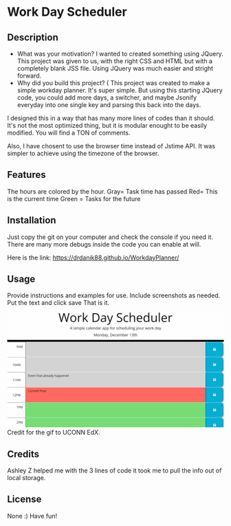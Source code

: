 # Work Day Scheduler


## Description

- What was your motivation?
I wanted to created something using JQuery. This project was given to us, with the right CSS and HTML but with a completely blank JSS file. Using JQuery was much easier and stright forward.
- Why did you build this project? (
This project was created to make a simple workday planner. It's super simple. But using this starting JQuery code, you could add more days, a switcher, and maybe Jsonify everyday into one single key and parsing this back into the days. 

I designed this in a way that has many more lines of codes than it should. It's not the most optimized thing, but it is modular enought to be easily modified. You will find a TON of comments. 

Also, I have chosent to use the browser time instead of Jstime API. It was simpler to achieve using the timezone of the browser.

## Features
The hours are colored by the hour. 
Gray= Task time has passed
Red= This is the current time
Green = Tasks for the future

## Installation
Just copy the git on your computer and check the console if you need it. There are many more debugs inside the code you can enable at will.

Here is the link: https://drdanik88.github.io/WorkdayPlanner/

## Usage

Provide instructions and examples for use. Include screenshots as needed.
Put the text and click save
That is it.

![alt text](assets/images/gif.gif)
Credit for the gif to UCONN EdX. 


## Credits

Ashley Z helped me with the 3 lines of code it took me to pull the info out of local storage. 

## License

None :) Have fun!


